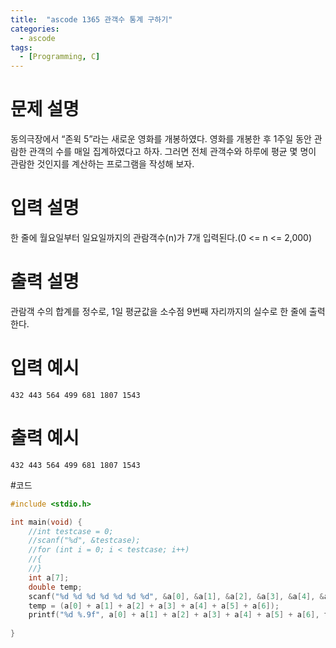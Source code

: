 ```yaml
---
title:  "ascode 1365 관객수 통계 구하기"
categories:
  - ascode
tags:
  - [Programming, C]
---
```


# 문제 설명
동의극장에서 “존윅 5”라는 새로운 영화를 개봉하였다. 영화를 개봉한 후 1주일 동안 관람한 관객의 수를 매일 집계하였다고 하자. 그러면 전체 관객수와 하루에 평균 몇 명이 관람한 것인지를 계산하는 프로그램을 작성해 보자.
# 입력 설명
한 줄에 월요일부터 일요일까지의 관람객수(n)가 7개 입력된다.(0 <= n <= 2,000)
# 출력 설명
관람객 수의 합계를 정수로, 1일 평균값을 소수점 9번째 자리까지의 실수로 한 줄에 출력한다.
# 입력 예시
```
432 443 564 499 681 1807 1543
```
# 출력 예시
```
432 443 564 499 681 1807 1543
```
#코드
```c
#include <stdio.h>

int main(void) {
	//int testcase = 0;
	//scanf("%d", &testcase);
	//for (int i = 0; i < testcase; i++)
	//{
	//}
	int a[7];
	double temp;
	scanf("%d %d %d %d %d %d %d", &a[0], &a[1], &a[2], &a[3], &a[4], &a[5], &a[6]);
	temp = (a[0] + a[1] + a[2] + a[3] + a[4] + a[5] + a[6]);
	printf("%d %.9f", a[0] + a[1] + a[2] + a[3] + a[4] + a[5] + a[6], temp/7);
	
}
```
